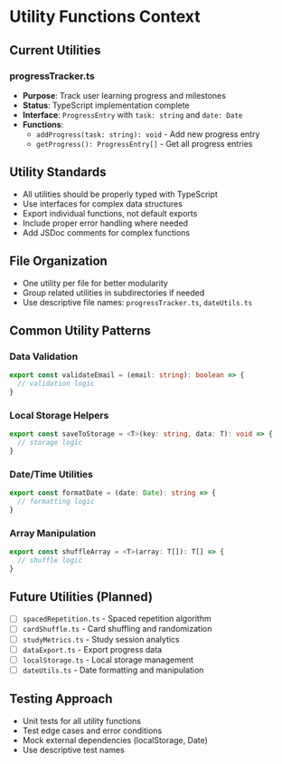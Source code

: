 # Utility Functions Context

## Current Utilities

### progressTracker.ts

- **Purpose**: Track user learning progress and milestones
- **Status**: TypeScript implementation complete
- **Interface**: `ProgressEntry` with `task: string` and `date: Date`
- **Functions**:
  - `addProgress(task: string): void` - Add new progress entry
  - `getProgress(): ProgressEntry[]` - Get all progress entries

## Utility Standards

- All utilities should be properly typed with TypeScript
- Use interfaces for complex data structures
- Export individual functions, not default exports
- Include proper error handling where needed
- Add JSDoc comments for complex functions

## File Organization

- One utility per file for better modularity
- Group related utilities in subdirectories if needed
- Use descriptive file names: `progressTracker.ts`, `dateUtils.ts`

## Common Utility Patterns

### Data Validation

```typescript
export const validateEmail = (email: string): boolean => {
  // validation logic
}
```

### Local Storage Helpers

```typescript
export const saveToStorage = <T>(key: string, data: T): void => {
  // storage logic
}
```

### Date/Time Utilities

```typescript
export const formatDate = (date: Date): string => {
  // formatting logic
}
```

### Array Manipulation

```typescript
export const shuffleArray = <T>(array: T[]): T[] => {
  // shuffle logic
}
```

## Future Utilities (Planned)

- [ ] `spacedRepetition.ts` - Spaced repetition algorithm
- [ ] `cardShuffle.ts` - Card shuffling and randomization
- [ ] `studyMetrics.ts` - Study session analytics
- [ ] `dataExport.ts` - Export progress data
- [ ] `localStorage.ts` - Local storage management
- [ ] `dateUtils.ts` - Date formatting and manipulation

## Testing Approach

- Unit tests for all utility functions
- Test edge cases and error conditions
- Mock external dependencies (localStorage, Date)
- Use descriptive test names
